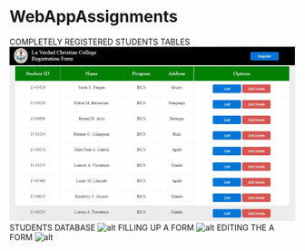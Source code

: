 # WebAppAssignments
COMPLETELY REGISTERED STUDENTS TABLES 
![alt](Screenshots/front.JPG)
STUDENTS DATABASE
![alt](Screenshot/db.JPG)
FILLING UP A FORM
![alt](Screenshot/registration.JPG)
EDITING THE A FORM
![alt](Screenshot/edit.JPG)
